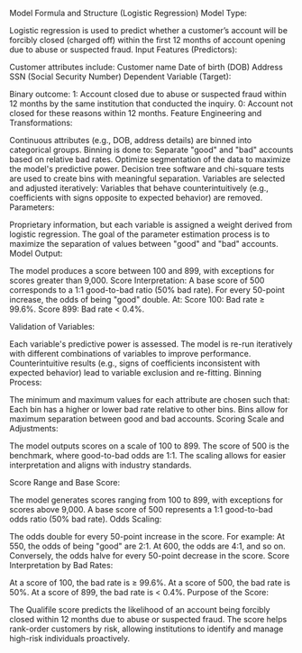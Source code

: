 Model Formula and Structure (Logistic Regression)
Model Type:

Logistic regression is used to predict whether a customer’s account will be forcibly closed (charged off) within the first 12 months of account opening due to abuse or suspected fraud.
Input Features (Predictors):

Customer attributes include:
Customer name
Date of birth (DOB)
Address
SSN (Social Security Number)
Dependent Variable (Target):

Binary outcome:
1: Account closed due to abuse or suspected fraud within 12 months by the same institution that conducted the inquiry.
0: Account not closed for these reasons within 12 months.
Feature Engineering and Transformations:

Continuous attributes (e.g., DOB, address details) are binned into categorical groups.
Binning is done to:
Separate "good" and "bad" accounts based on relative bad rates.
Optimize segmentation of the data to maximize the model's predictive power.
Decision tree software and chi-square tests are used to create bins with meaningful separation.
Variables are selected and adjusted iteratively:
Variables that behave counterintuitively (e.g., coefficients with signs opposite to expected behavior) are removed.
Parameters:

Proprietary information, but each variable is assigned a weight derived from logistic regression.
The goal of the parameter estimation process is to maximize the separation of values between "good" and "bad" accounts.
Model Output:

The model produces a score between 100 and 899, with exceptions for scores greater than 9,000.
Score Interpretation:
A base score of 500 corresponds to a 1:1 good-to-bad ratio (50% bad rate).
For every 50-point increase, the odds of being "good" double.
At:
Score 100: Bad rate ≥ 99.6%.
Score 899: Bad rate < 0.4%.


Validation of Variables:

Each variable's predictive power is assessed.
The model is re-run iteratively with different combinations of variables to improve performance.
Counterintuitive results (e.g., signs of coefficients inconsistent with expected behavior) lead to variable exclusion and re-fitting.
Binning Process:

The minimum and maximum values for each attribute are chosen such that:
Each bin has a higher or lower bad rate relative to other bins.
Bins allow for maximum separation between good and bad accounts.
Scoring Scale and Adjustments:

The model outputs scores on a scale of 100 to 899.
The score of 500 is the benchmark, where good-to-bad odds are 1:1.
The scaling allows for easier interpretation and aligns with industry standards.

Score Range and Base Score:

The model generates scores ranging from 100 to 899, with exceptions for scores above 9,000.
A base score of 500 represents a 1:1 good-to-bad odds ratio (50% bad rate).
Odds Scaling:

The odds double for every 50-point increase in the score.
For example:
At 550, the odds of being "good" are 2:1.
At 600, the odds are 4:1, and so on.
Conversely, the odds halve for every 50-point decrease in the score.
Score Interpretation by Bad Rates:

At a score of 100, the bad rate is ≥ 99.6%.
At a score of 500, the bad rate is 50%.
At a score of 899, the bad rate is < 0.4%.
Purpose of the Score:

The Qualifile score predicts the likelihood of an account being forcibly closed within 12 months due to abuse or suspected fraud.
The score helps rank-order customers by risk, allowing institutions to identify and manage high-risk individuals proactively.
